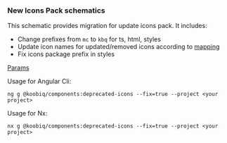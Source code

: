### New Icons Pack schematics

This schematic provides migration for update icons pack. It includes:

-   Change prefixes from `mc` to `kbq` for ts, html, styles
-   Update icon names for updated/removed icons according to [mapping](data.ts)
-   Fix icons package prefix in styles

[Params](schema.ts)

Usage for Angular Cli:

```shell
ng g @koobiq/components:deprecated-icons --fix=true --project <your project>
```

Usage for Nx:

```shell
nx g @koobiq/components:deprecated-icons --fix=true --project <your project>
```
